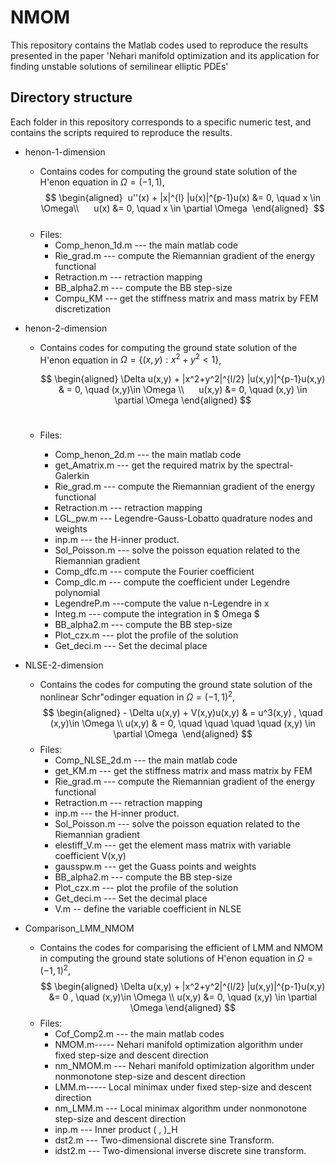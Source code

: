 # NMOM  
This repository contains the Matlab codes used to reproduce the results presented in the paper 'Nehari manifold optimization and its application for finding unstable solutions of semilinear elliptic PDEs'    
## Directory structure  
Each folder in this repository corresponds to a specific numeric test, and contains the scripts required to reproduce the results.    
- henon-1-dimension
  + Contains codes for computing the ground state solution of  the H\'enon equation in $\Omega = (-1,1) $,
        $$
       \begin{aligned}  
        u''(x) + |x|^{l} |u(x)|^{p-1}u(x) &= 0, \quad x \in \Omega\\      
        u(x) &= 0,  \quad  x \in \partial \Omega 
       \end{aligned}  
       $$        
  + Files: 
    * Comp_henon_1d.m  --- the main matlab code
    * Rie_grad.m --- compute the Riemannian gradient of the energy functional    
    * Retraction.m --- retraction mapping      
    * BB_alpha2.m --- compute the BB step-size  
    * Compu_KM --- get the stiffness matrix and mass matrix by FEM discretization      
 
- henon-2-dimension
  + Contains codes for computing the ground state solution of the H\'enon equation in $\Omega = \{(x,y):x^2+y^2<1\}$, 
     
    $$
    \begin{aligned}
    \Delta u(x,y) + |x^2+y^2|^{l/2} |u(x,y)|^{p-1}u(x,y) & = 0, \quad (x,y)\in \Omega  \\      
    u(x,y) &= 0,  \quad  (x,y) \in \partial \Omega 
    \end{aligned}
    $$      
  + Files:
    * Comp_henon_2d.m  --- the main matlab code  
    * get_Amatrix.m --- get the required matrix by the spectral-Galerkin
    * Rie_grad.m --- compute the Riemannian gradient of the energy functional  
    * Retraction.m --- retraction mapping  
    * LGL_pw.m --- Legendre-Gauss-Lobatto quadrature nodes and weights  
    * inp.m --- the H-inner product.  
    * Sol_Poisson.m --- solve the poisson equation related to the Riemannian gradient
    * Comp_dfc.m --- compute the Fourier coefficient  
    * Comp_dlc.m --- compute the coefficient under Legendre polynomial   
    * LegendreP.m ---compute the value n-Legendre in x  
    * Integ.m --- compute the integration in $ Omega $  
    * BB_alpha2.m --- compute the BB step-size  
    * Plot_czx.m --- plot the profile of the solution  
    * Get_deci.m --- Set the decimal place  

- NLSE-2-dimension
  + Contains the codes for computing the ground state solution of  the nonlinear Schr\"odinger equation in $\Omega = (-1,1)^2$,
          $$ 
          \begin{aligned}
          - \Delta u(x,y) + V(x,y)u(x,y)  & = u^3(x,y) ,  \quad (x,y)\in \Omega \\
           u(x,y) & = 0,  \quad \quad \quad \quad  (x,y) \in \partial \Omega 
         \end{aligned} 
         $$
  + Files:
    * Comp_NLSE_2d.m --- the main matlab code
    * get_KM.m --- get the stiffness matrix and mass matrix by FEM
    * Rie_grad.m --- compute the Riemannian gradient of the energy functional  
    * Retraction.m --- retraction mapping  
    * inp.m --- the H-inner product.
    * Sol_Poisson.m --- solve the poisson equation related to the Riemannian gradient  
    * elestiff_V.m --- get the element mass matrix with variable coefficient V(x,y)  
    * gausspw.m --- get the Guass points and weights  
    * BB_alpha2.m --- compute the BB step-size  
    * Plot_czx.m --- plot the profile of the solution  
    * Get_deci.m --- Set the decimal place  
    * V.m -- define the variable coefficient in NLSE   


- Comparison_LMM_NMOM
  + Contains the codes for comparising the efficient of LMM and NMOM in computing the ground state solutions of H\'enon equation in $\Omega = (-1,1)^2$, 
    $$ 
    \begin{aligned} \Delta u(x,y) + |x^2+y^2|^{l/2} |u(x,y)|^{p-1}u(x,y) &= 0 ,  \quad (x,y)\in \Omega \\
      u(x,y) &= 0,  \quad  (x,y) \in \partial \Omega 
      \end{aligned} 
      $$
  + Files:
    * Cof_Comp2.m --- the main matlab codes  
    * NMOM.m----- Nehari manifold optimization algorithm under fixed step-size and descent direction  
    * nm_NMOM.m --- Nehari manifold optimization algorithm under nonmonotone step-size and descent direction  
    * LMM.m----- Local minimax under fixed step-size and descent direction  
    * nm_LMM.m --- Local minimax algorithm under nonmonotone step-size and descent direction    
    * inp.m --- Inner product ( , )_H  
    * dst2.m --- Two-dimensional discrete sine Transform.  
    * idst2.m --- Two-dimensional inverse discrete sine transform.  
